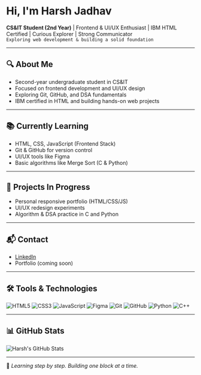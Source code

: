 # Hi, I'm Harsh Jadhav

**CS&IT Student (2nd Year)** | Frontend & UI/UX Enthusiast | IBM HTML Certified | Curious Explorer | Strong Communicator  
`Exploring web development & building a solid foundation`

---

## 🔍 About Me

- Second-year undergraduate student in CS&IT
- Focused on frontend development and UI/UX design
- Exploring Git, GitHub, and DSA fundamentals
- IBM certified in HTML and building hands-on web projects

---

## 📚 Currently Learning

- HTML, CSS, JavaScript (Frontend Stack)
- Git & GitHub for version control
- UI/UX tools like Figma
- Basic algorithms like Merge Sort (C & Python)

---

## 🚧 Projects In Progress

- Personal responsive portfolio (HTML/CSS/JS)
- UI/UX redesign experiments
- Algorithm & DSA practice in C and Python

---

## 📬 Contact

- [LinkedIn](https://www.linkedin.com/in/harsh-jadhav-8a4846375)
- Portfolio (coming soon)

---

## 🛠️ Tools & Technologies

![HTML5](https://img.shields.io/badge/-HTML5-E34F26?style=flat&logo=html5&logoColor=white)
![CSS3](https://img.shields.io/badge/-CSS3-1572B6?style=flat&logo=css3)
![JavaScript](https://img.shields.io/badge/-JavaScript-F7DF1E?style=flat&logo=javascript&logoColor=000)
![Figma](https://img.shields.io/badge/-Figma-F24E1E?style=flat&logo=figma&logoColor=white)
![Git](https://img.shields.io/badge/-Git-F05032?style=flat&logo=git&logoColor=white)
![GitHub](https://img.shields.io/badge/-GitHub-181717?style=flat&logo=github)
![Python](https://img.shields.io/badge/-Python-3776AB?style=flat&logo=python&logoColor=white)
![C++](https://img.shields.io/badge/-C++-00599C?style=flat&logo=c%2b%2b)

---

## 📊 GitHub Stats

<!-- Replace 'devby-harsh' with your actual GitHub username -->
![Harsh's GitHub Stats](https://github-readme-stats.vercel.app/api?username=devby-harsh&show_icons=true&theme=default)

---

📌 _Learning step by step. Building one block at a time._
